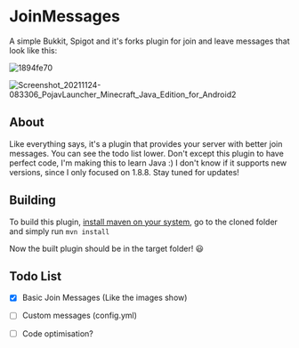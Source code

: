 # JoinMessages

A simple Bukkit, Spigot and it's forks plugin for join and leave messages that look like this:

![1894fe70](https://user-images.githubusercontent.com/52547763/143239748-9be624c3-2024-4fbf-83de-852e727653a0.png)

![Screenshot_20211124-083306_PojavLauncher_Minecraft_Java_Edition_for_Android2](https://user-images.githubusercontent.com/52547763/143239926-77f92b60-e546-4a8f-93fe-b558b24d4e11.jpg)

## About
Like everything says, it's a plugin that provides your server with better join messages. You can see the todo list lower.
Don't except this plugin to have perfect code, I'm making this to learn Java :)
I don't know if it supports new versions, since I only focused on 1.8.8.
Stay tuned for updates!

## Building
To build this plugin, [install maven on your system](https://maven.apache.org/download.cgi), go to the cloned folder and simply run 
`mvn install`

Now the built plugin should be in the target folder! 😃

##  Todo List
- [x] Basic Join Messages (Like the images show)
- [ ] Custom messages (config.yml)
- [ ] Code optimisation?

